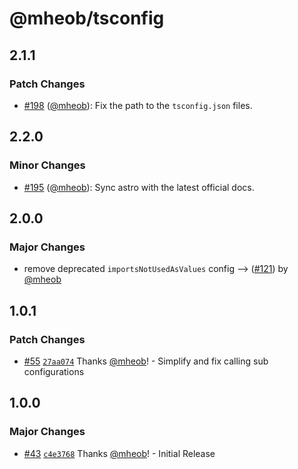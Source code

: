 # @mheob/tsconfig

## 2.1.1

### Patch Changes

- [#198](https://github.com/mheob/config/pull/198) ([@mheob](https://github.com/mheob)): Fix the path to the `tsconfig.json` files.

## 2.2.0

### Minor Changes

- [#195](https://github.com/mheob/config/pull/195) ([@mheob](https://github.com/mheob)): Sync astro with the latest official docs.

## 2.0.0

### Major Changes

- remove deprecated `importsNotUsedAsValues` config --> ([#121](https://github.com/mheob/config/pull/121)) by [@mheob](https://github.com/mheob)

## 1.0.1

### Patch Changes

- [#55](https://github.com/mheob/config/pull/55) [`27aa074`](https://github.com/mheob/config/commit/27aa07445d4ca381070ce9c0549fcc4fb079ce97) Thanks [@mheob](https://github.com/mheob)! - Simplify and fix calling sub configurations

## 1.0.0

### Major Changes

- [#43](https://github.com/mheob/config/pull/43) [`c4e3768`](https://github.com/mheob/config/commit/c4e3768035f4b37d3e5f88115c66de25b41d335a) Thanks [@mheob](https://github.com/mheob)! - Initial Release
